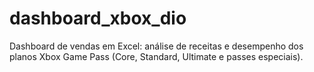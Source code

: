 # dashboard_xbox_dio
Dashboard de vendas em Excel: análise de receitas e desempenho dos planos Xbox Game Pass (Core, Standard, Ultimate e passes especiais).
